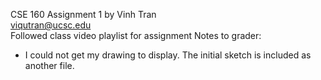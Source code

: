 CSE 160 Assignment 1 by Vinh Tran
<br>
viqutran@ucsc.edu
<br>
Followed class video playlist for assignment
Notes to grader:
- I could not get my drawing to display. The initial sketch is included as another file.
